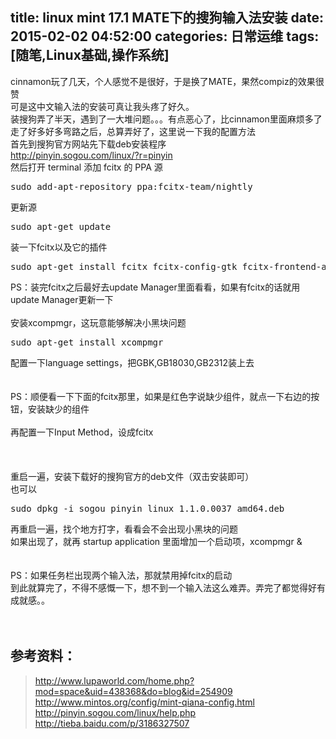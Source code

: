 title: linux mint 17.1 MATE下的搜狗输入法安装
date: 2015-02-02 04:52:00
categories: 日常运维
tags: [随笔,Linux基础,操作系统]
---
cinnamon玩了几天，个人感觉不是很好，于是换了MATE，果然compiz的效果很赞<br />
可是这中文输入法的安装可真让我头疼了好久。<br />
装搜狗弄了半天，遇到了一大堆问题。。。有点恶心了，比cinnamon里面麻烦多了 <br />
走了好多好多弯路之后，总算弄好了，这里说一下我的配置方法 <br />
首先到搜狗官方网站先下载deb安装程序 <br />
<a href="http://pinyin.sogou.com/linux/?r=pinyin" target="_blank">http://pinyin.sogou.com/linux/?r=pinyin</a><br />
然后打开 terminal
添加 fcitx 的 PPA 源 <span style="line-height:1.5;"><span style="line-height:1;"></span></span><br />
<pre class="brush:bash; toolbar:false;">sudo add-apt-repository ppa:fcitx-team/nightly </pre>
更新源 <br />
<pre class="brush:bash; toolbar:false;">sudo apt-get update</pre>
装一下fcitx以及它的插件<!--more--><br />
<pre class="brush:bash; toolbar:false;">sudo apt-get install fcitx fcitx-config-gtk fcitx-frontend-all fcitx-frontend-gtk2 fcitx-frontend-gtk3 fcitx-frontend-qt4 fcitx-ui-classic fcitx-table-all fcitx-module-kimpanel fcitx-module-dbus libopencc1 fcitx-libs-qt </pre>
PS：装完fcitx之后最好去update Manager里面看看，如果有fcitx的话就用update Manager更新一下 <br />
<br />
安装xcompmgr，这玩意能够解决小黑块问题<br />
<pre class="brush:bash; toolbar:false;">sudo apt-get install xcompmgr </pre>
配置一下language settings，把GBK,GB18030,GB2312装上去<br />
<br />
<img src="http://bangz.me/usr/uploads/2015/02/1536793332.png" alt="" /><br />
<br />
PS：顺便看一下下面的fcitx那里，如果是红色字说缺少组件，就点一下右边的按钮，安装缺少的组件<br />
<br />
再配置一下Input Method，设成fcitx <br />
<br />
<img src="http://bangz.me/usr/uploads/2015/02/2745141427.png" alt="" /><br />
<br />
<img src="http://bangz.me/usr/uploads/2015/02/748332677.png" alt="" /><br />
<br />
重启一遍，安装下载好的搜狗官方的deb文件（双击安装即可） <br />
也可以<br />
<pre class="brush:bash; toolbar:false;">sudo dpkg -i sogou_pinyin_linux_1.1.0.0037_amd64.deb</pre>
再重启一遍，找个地方打字，看看会不会出现小黑块的问题 <br />
如果出现了，就再 startup application 里面增加一个启动项，xcompmgr &amp; <br />
<br />
<img src="http://bangz.me/usr/uploads/2015/02/3340800031.png" alt="" /><br />
<br />
PS：如果任务栏出现两个输入法，那就禁用掉fcitx的启动 <br />
到此就算完了，不得不感慨一下，想不到一个输入法这么难弄。弄完了都觉得好有成就感。。<br />
<br />
<br />
<h2>
	参考资料：
</h2>
<blockquote>
	<a href="http://www.lupaworld.com/home.php?mod=space&uid=438368&do=blog&id=254909" target="_blank">http://www.lupaworld.com/home.php?mod=space&amp;uid=438368&amp;do=blog&amp;id=254909<br />
</a><a href="http://www.mintos.org/config/mint-qiana-config.html" target="_blank">http://www.mintos.org/config/mint-qiana-config.html<br />
</a><a href="http://pinyin.sogou.com/linux/help.php" target="_blank">http://pinyin.sogou.com/linux/help.php<br />
</a><a href="http://tieba.baidu.com/p/3186327507" target="_blank">http://tieba.baidu.com/p/3186327507</a> 
</blockquote>